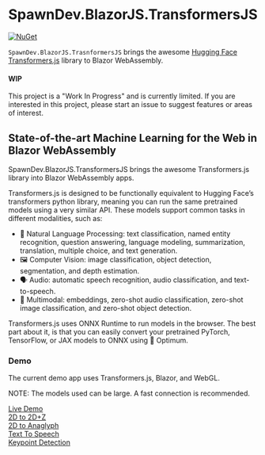 ﻿# SpawnDev.BlazorJS.TransformersJS
[![NuGet](https://img.shields.io/nuget/dt/SpawnDev.BlazorJS.TransformersJS.svg?label=SpawnDev.BlazorJS.TransformersJS)](https://www.nuget.org/packages/SpawnDev.BlazorJS.TransformersJS) 

`SpawnDev.BlazorJS.TrasnformersJS` brings the awesome [Hugging Face Transformers.js](https://github.com/huggingface/transformers.js/) library to Blazor WebAssembly.

#### WIP
This project is a "Work In Progress" and is currently limited. If you are interested in this project, please start an issue to suggest features or areas of interest.

## State-of-the-art Machine Learning for the Web in Blazor WebAssembly
SpawnDev.BlazorJS.TransformersJS brings the awesome Transformers.js library into Blazor WebAssembly apps.

Transformers.js is designed to be functionally equivalent to Hugging Face’s transformers python library, meaning you can run the same pretrained models using a very similar API. These models support common tasks in different modalities, such as:

- 📝 Natural Language Processing: text classification, named entity recognition, question answering, language modeling, summarization, translation, multiple choice, and text generation.  
- 🖼️ Computer Vision: image classification, object detection, segmentation, and depth estimation.  
- 🗣️ Audio: automatic speech recognition, audio classification, and text-to-speech.  
- 🐙 Multimodal: embeddings, zero-shot audio classification, zero-shot image classification, and zero-shot object detection.  

Transformers.js uses ONNX Runtime to run models in the browser. The best part about it, is that you can easily convert your pretrained PyTorch, TensorFlow, or JAX models to ONNX using 🤗 Optimum.

### Demo
The current demo app uses Transformers.js, Blazor, and WebGL.

NOTE: The models used can be large. A fast connection is recommended.  

[Live Demo](https://lostbeard.github.io/SpawnDev.BlazorJS.TransformersJS)  
[2D to 2D+Z](https://lostbeard.github.io/SpawnDev.BlazorJS.TransformersJS)  
[2D to Anaglyph](https://lostbeard.github.io/SpawnDev.BlazorJS.TransformersJS/AnaglyphImageDemo)  
[Text To Speech](https://lostbeard.github.io/SpawnDev.BlazorJS.TransformersJS/TextToSpeechClient)  
[Keypoint Detection](https://lostbeard.github.io/SpawnDev.BlazorJS.TransformersJS/KeypointDetectionDemo)  

